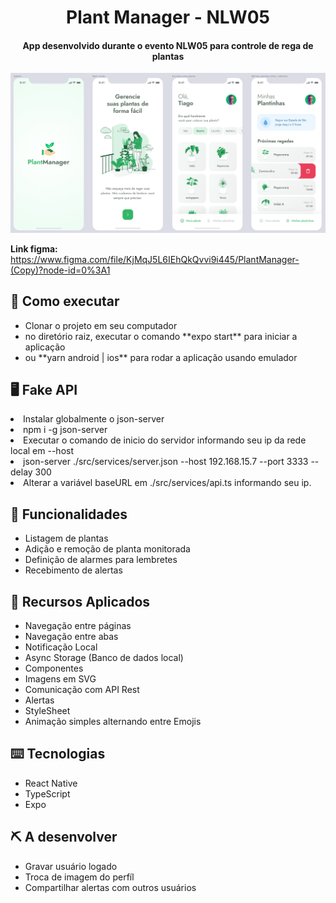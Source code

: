 <h1 align="center">
  Plant Manager - NLW05
</h1>

<h4 align="center">App desenvolvido durante o evento NLW05 para controle de rega de plantas</h4>

![](https://github.com/genivaldosc/plantmanager/blob/dev/assets/preview.png)

**Link figma:** https://www.figma.com/file/KjMqJ5L6IEhQkQvvi9i445/PlantManager-(Copy)?node-id=0%3A1

## 🚀 Como executar

<ul>
  <li> Clonar o projeto em seu computador</li>
  <li> no diretório raiz, executar o comando **expo start** para iniciar a aplicação </li>
  <li> ou **yarn android | ios** para rodar a aplicação usando emulador </li>
</ul>

## 🖥 Fake API

  <li> Instalar globalmente o json-server</li>
  <li> npm i -g json-server</li>
  <li> Executar o comando de inicio do servidor informando seu ip da rede local em --host </li>
  <li> json-server ./src/services/server.json --host 192.168.15.7 --port 3333 --delay 300 </li>
  <li> Alterar a variável baseURL em ./src/services/api.ts informando seu ip.</li>
</ul>

## 💬 Funcionalidades

<ul>
  <li>Listagem de plantas</li>
  <li>Adição e remoção de planta monitorada</li>
  <li>Definição de alarmes para lembretes</li>
  <li>Recebimento de alertas</li>
</ul>

## 📱 Recursos Aplicados

<ul>
  <li>Navegação entre páginas</li>
  <li>Navegação entre abas</li>
  <li>Notificação Local</li>
  <li>Async Storage (Banco de dados local)</li>
  <li>Componentes</li>
  <li>Imagens em SVG</li>
  <li>Comunicação com API Rest</li>
  <li>Alertas</li>
  <li>StyleSheet</li>
  <li>Animação simples alternando entre Emojis</li>
</ul>

## ⌨️ Tecnologias

<ul>
  <li>React Native</li>
  <li>TypeScript</li>
  <li>Expo</li>
</ul>

## ⛏ A desenvolver

<ul>
  <li>Gravar usuário logado</li>
  <li>Troca de imagem do perfíl</li>
  <li>Compartilhar alertas com outros usuários</li>
</ul>

